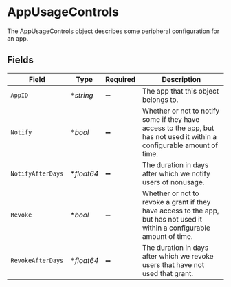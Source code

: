# AppUsageControls

The AppUsageControls object describes some peripheral configuration for an app.


## Fields

| Field                                                                                                                      | Type                                                                                                                       | Required                                                                                                                   | Description                                                                                                                |
| -------------------------------------------------------------------------------------------------------------------------- | -------------------------------------------------------------------------------------------------------------------------- | -------------------------------------------------------------------------------------------------------------------------- | -------------------------------------------------------------------------------------------------------------------------- |
| `AppID`                                                                                                                    | **string*                                                                                                                  | :heavy_minus_sign:                                                                                                         | The app that this object belongs to.                                                                                       |
| `Notify`                                                                                                                   | **bool*                                                                                                                    | :heavy_minus_sign:                                                                                                         | Whether or not to notify some if they have access to the app, but has not used it within a configurable amount of time.    |
| `NotifyAfterDays`                                                                                                          | **float64*                                                                                                                 | :heavy_minus_sign:                                                                                                         | The duration in days after which we notify users of nonusage.                                                              |
| `Revoke`                                                                                                                   | **bool*                                                                                                                    | :heavy_minus_sign:                                                                                                         | Whether or not to revoke a grant if they have access to the app, but has not used it within a configurable amount of time. |
| `RevokeAfterDays`                                                                                                          | **float64*                                                                                                                 | :heavy_minus_sign:                                                                                                         | The duration in days after which we revoke users that have not used that grant.                                            |